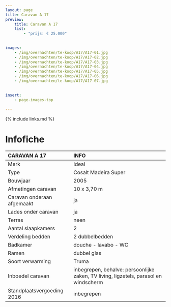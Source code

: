 ```yaml
---
layout: page
title: Caravan A 17
preview: 
    title: Caravan A 17
    list:
        - "prijs: € 25.000"
        
        
images:
    - /img/overnachten/te-koop/A17/A17-01.jpg
    - /img/overnachten/te-koop/A17/A17-02.jpg
    - /img/overnachten/te-koop/A17/A17-03.jpg
    - /img/overnachten/te-koop/A17/A17-04.jpg
    - /img/overnachten/te-koop/A17/A17-05.jpg
    - /img/overnachten/te-koop/A17/A17-06.jpg
    - /img/overnachten/te-koop/A17/A17-07.jpg
    
    
insert:
    - page-images-top
    
---
```


{% include links.md %}



# Infofiche 

CARAVAN A 17                | INFO        | 
:---------------------------|:------------|
Merk                        |Ideal                
Type                        |Cosalt Madeira Super            
Bouwjaar                    |2005     
Afmetingen caravan          |10 x 3,70 m
Caravan onderaan afgemaakt  |ja       
Lades onder caravan         |ja   
Terras                      |neen
Aantal slaapkamers          |2
Verdeling bedden            |2 dubbelbedden
Badkamer                    |douche - lavabo - WC
Ramen                       |dubbel glas
Soort verwarming            |Truma
Inboedel caravan            |inbegrepen, behalve: persoonlijke zaken, TV living, ligzetels, parasol en windscherm
Standplaatsvergoeding 2016  |inbegrepen

